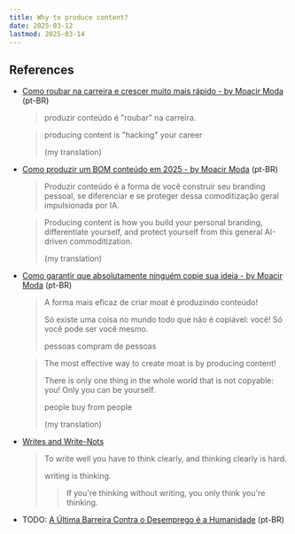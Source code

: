```yaml
---
title: Why to produce content?
date: 2025-03-12
lastmod: 2025-03-14
---
```




## References
- [Como roubar na carreira e crescer muito mais rápido - by Moacir Moda](https://moacirmoda.substack.com/p/como-roubar-na-carreira-e-crescer) (pt-BR)
    > produzir conteúdo é "roubar" na carreira.

    > producing content is "hacking" your career
    >
    > (my translation)
- [Como produzir um BOM conteúdo em 2025 - by Moacir Moda](https://open.substack.com/pub/moacirmoda/p/como-produzir-um-bom-conteudo) (pt-BR)
    > Produzir conteúdo é a forma de você construir seu branding pessoal, se diferenciar e se proteger dessa comoditização geral impulsionada por IA.

    > Producing content is how you build your personal branding, differentiate yourself, and protect yourself from this general AI-driven commoditization.
    >
    > (my translation)
- [Como garantir que absolutamente ninguém copie sua ideia - by Moacir Moda](https://moacirmoda.substack.com/p/como-garantir-que-absolutamente-ninguem) (pt-BR)
    > A forma mais eficaz de criar moat é produzindo conteúdo!
    >
    > Só existe uma coisa no mundo todo que não é copiável: você! Só você pode ser você mesmo.
    >
    > pessoas compram de pessoas

    > The most effective way to create moat is by producing content!
    >
    > There is only one thing in the whole world that is not copyable: you! Only you can be yourself.
    >
    > people buy from people
    >
    > (my translation)
- [Writes and Write-Nots](https://paulgraham.com/writes.html)
    > To write well you have to think clearly, and thinking clearly is hard.
    >
    > writing is thinking.
    >
    > > If you're thinking without writing, you only think you're thinking.
- TODO: [A Última Barreira Contra o Desemprego é a Humanidade](https://abreu.substack.com/p/a-ultima-barreira-contra-o-desemprego) (pt-BR)
